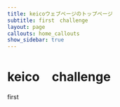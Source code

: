 ```yaml
---
title: keicoウェブページのトップページ
subtitle: first　challenge
layout: page
callouts: home_callouts
show_sidebar: true
---
```


# keico　challenge

first